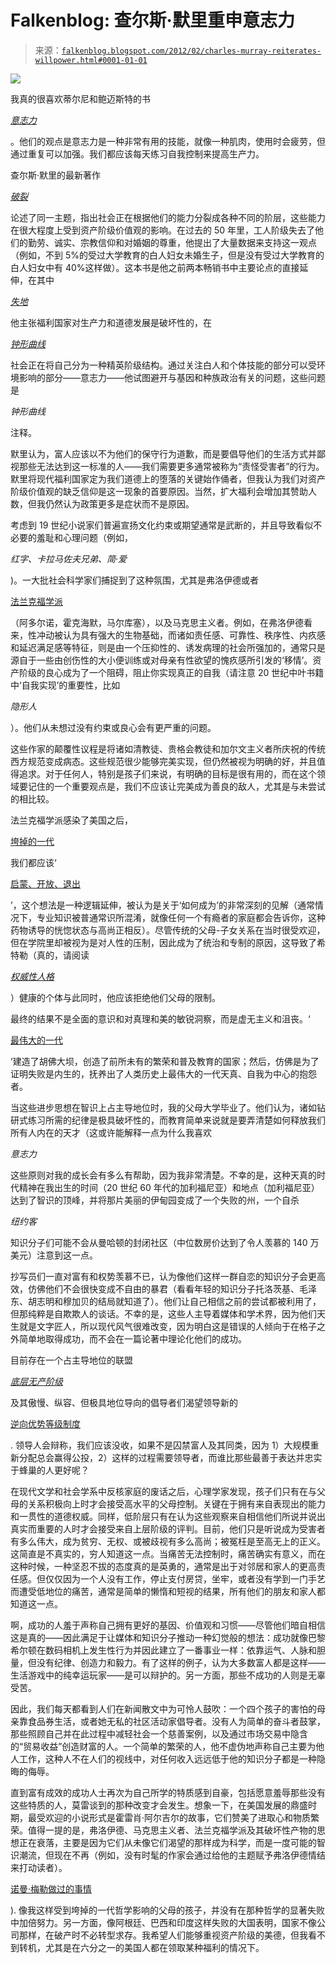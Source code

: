 <!--yml

类别：未分类

日期：2024-05-12 20:35:44

-->

# Falkenblog: 查尔斯·默里重申意志力

> 来源：[`falkenblog.blogspot.com/2012/02/charles-murray-reiterates-willpower.html#0001-01-01`](http://falkenblog.blogspot.com/2012/02/charles-murray-reiterates-willpower.html#0001-01-01)

![](https://blogger.googleusercontent.com/img/b/R29vZ2xl/AVvXsEirSfy_Tb1eG64Pl7mlHCDxZGvY2n4lbAXZyEiHDZaC4GHqopt0RSSVZn7la00h7EBpqmWH0T50ca_JANB5tUkIrqWbThVSLBvnWmu6hgNlpmZlmHj54iB2IYVTbRJQz2cPruqfxg/s1600/murray.jpg)

我真的很喜欢蒂尔尼和鲍迈斯特的书

[*意志力*](http://falkenblog.blogspot.com/2011/12/willpower-for-99.html)

。他们的观点是意志力是一种非常有用的技能，就像一种肌肉，使用时会疲劳，但通过重复可以加强。我们都应该每天练习自我控制来提高生产力。

查尔斯·默里的最新著作

[*破裂*](http://www.amazon.com/Coming-Apart-State-America-1960-2010/dp/0307453421)

论述了同一主题，指出社会正在根据他们的能力分裂成各种不同的阶层，这些能力在很大程度上受到资产阶级价值观的影响。在过去的 50 年里，工人阶级失去了他们的勤劳、诚实、宗教信仰和对婚姻的尊重，他提出了大量数据来支持这一观点（例如，不到 5%的受过大学教育的白人妇女未婚生子，但是没有受过大学教育的白人妇女中有 40%这样做）。这本书是他之前两本畅销书中主要论点的直接延伸，在其中

[*失地*](http://www.amazon.com/Losing-Ground-American-1950-1980-Anniversary/dp/0465042333)

他主张福利国家对生产力和道德发展是破坏性的，在

[*钟形曲线*](http://www.amazon.com/Bell-Curve-Intelligence-Structure-Paperbacks/dp/0684824299/ref=pd_sim_b_2)

社会正在将自己分为一种精英阶级结构。通过关注白人和个体技能的部分可以受环境影响的部分——意志力——他试图避开与基因和种族政治有关的问题，这些问题是

*钟形曲线*

注释。

默里认为，富人应该以不为他们的保守行为道歉，而是要倡导他们的生活方式并鄙视那些无法达到这一标准的人——我们需要更多通常被称为“责怪受害者”的行为。默里将现代福利国家定为我们道德上的堕落的关键始作俑者，但我认为我们对资产阶级价值观的缺乏信仰是这一现象的首要原因。当然，扩大福利会增加其赞助人数，但我仍然认为政策更多是症状而不是原因。

考虑到 19 世纪小说家们普遍宣扬文化约束或期望通常是武断的，并且导致看似不必要的羞耻和心理问题（例如，

*红字、卡拉马佐夫兄弟、简·爱*

)。一大批社会科学家们捕捉到了这种氛围，尤其是弗洛伊德或者

[法兰克福学派](http://pages.gseis.ucla.edu/faculty/kellner/papers/fs.htm)

（阿多尔诺，霍克海默，马尔库塞），以及马克思主义者。例如，在弗洛伊德看来，性冲动被认为具有强大的生物基础，而诸如责任感、可靠性、秩序性、内疚感和延迟满足感等特征，则是由一个压抑性的、诱发病理的社会所强加的，通常只是源自于一些由创伤性的大小便训练或对母亲有性欲望的愧疚感所引发的‘移情’。资产阶级的良心成为了一个阻碍，阻止你实现真正的自我（请注意 20 世纪中叶书籍中‘自我实现’的重要性，比如

*隐形人*

）。他们从未想过没有约束或良心会有更严重的问题。

这些作家的颠覆性议程是将诸如清教徒、贵格会教徒和加尔文主义者所庆祝的传统西方规范变成病态。这些规范很少能够完美实现，但仍然被视为明确的好，并且值得追求。对于任何人，特别是孩子们来说，有明确的目标是很有用的，而在这个领域要记住的一个重要观点是，我们不应该让完美成为善良的敌人，尤其是与未尝试的相比较。

法兰克福学派感染了美国之后，

[垮掉的一代](http://www.urbandictionary.com/define.php?term=beatnik)

我们都应该‘

[启蒙、开放、退出](http://en.wikipedia.org/wiki/Turn_on,_tune_in,_drop_out)

’，这个想法是一种逻辑延伸，被认为是关于‘如何成为’的非常深刻的见解（通常情况下，专业知识被普通常识所混淆，就像任何一个有瘾者的家庭都会告诉你，这种药物诱导的恍惚状态与高尚正相反）。尽管传统的父母-子女关系在当时很受欢迎，但在学院里却被视为是对人性的压制，因此成为了统治和专制的原因，这导致了希特勒（真的，请阅读

[*权威性人格*](http://www.amazon.com/Authoritarian-Personality-Studies-Prejudice/dp/0393311120)

）健康的个体与此同时，他应该拒绝他们父母的限制。

最终的结果不是全面的意识和对真理和美的敏锐洞察，而是虚无主义和沮丧。‘

[最伟大的一代](http://en.wikipedia.org/wiki/Greatest_Generation)

’建造了胡佛大坝，创造了前所未有的繁荣和普及教育的国家；然后，仿佛是为了证明失败是内生的，抚养出了人类历史上最伟大的一代天真、自我为中心的抱怨者。

当这些进步思想在智识上占主导地位时，我的父母大学毕业了。他们认为，诸如钻研式练习所需的纪律是极具破坏性的，而教育简单来说就是要弄清楚如何释放我们所有人内在的天才（这或许能解释一点为什么我喜欢

*意志力*

这些原则对我的成长会有多么有帮助，因为我非常清楚。不幸的是，这种天真的时代精神在我出生的时间（20 世纪 60 年代的加利福尼亚）和地点（加利福尼亚）达到了智识的顶峰，并将那片美丽的伊甸园变成了一个失败的州，一个自杀

*纽约客*

知识分子们可能不会从曼哈顿的封闭社区（中位数房价达到了令人羡慕的 140 万美元）注意到这一点。

抄写员们一直对富有和权势羡慕不已，认为像他们这样一群自恋的知识分子会更高效，仿佛他们不会很快变成不自由的暴君（看看年轻的知识分子托洛茨基、毛泽东、胡志明和穆加贝的结局就知道了）。他们让自己相信之前的尝试都被利用了，但那纯粹是自欺欺人的谈话。不幸的是，这些人主导着媒体和学术界，因为他们天生就是文字匠人，所以现代风气很难改变，因为明白这是错误的人倾向于在格子之外简单地取得成功，而不会在一篇论著中理论化他们的成功。

目前存在一个占主导地位的联盟

[*底层无产阶级*](http://www.mltranslations.org/us/rpo/classes/classes4.htm)

及其傲慢、纵容、但极具地位导向的倡导者们渴望领导新的

[逆向优势等级制度](http://falkenblog.blogspot.com/2008/06/reverse-dominance-hierarchies.html)

. 领导人会辩称，我们应该没收，如果不是囚禁富人及其同类，因为 1）大规模重新分配总会赢得公投，2）这样的过程需要领导者，而谁比那些最善于表达并忠实于蜂巢的人更好呢？

在现代文学和社会学系中反核家庭的废话之后，心理学家发现，孩子们只有在与父母的关系积极向上时才会接受高水平的父母控制。关键在于拥有来自表现出的能力和一贯性的道德权威。同样，低阶层只有在认为这些观察来自相信他们所说并说出真实而重要的人时才会接受来自上层阶级的评判。目前，他们只是听说成为受害者有多么伟大，成为贫穷、无权、或被歧视有多么高尚；被冤枉是至高无上的正义。这简直是不真实的，穷人知道这一点。当痛苦无法控制时，痛苦确实有意义，而在这种时候，一种坚忍不拔的态度真的是英勇的，通常是出于对邻居和家人的更高责任感。但仅仅因为一个人没有工作，停止支付房贷，坐牢，或者没有学到一门手艺而遭受低地位的痛苦，通常是简单的懒惰和短视的结果，所有他们的朋友和家人都知道这一点。

啊，成功的人羞于声称自己拥有更好的基因、价值观和习惯——尽管他们暗自相信这是真的——因此满足于让媒体和知识分子推动一种幻觉般的想法：成功就像巴黎希尔顿在数码相机上发生性行为并因此建立了一番事业一样：依靠运气、人脉和胆量，但没有纪律、创造力和毅力。有了这样的例子，认为大多数富人都是这样——生活游戏中的纯幸运玩家——是可以辩护的。另一方面，那些不成功的人则是无辜受苦。

因此，我们每天都看到人们在新闻散文中为可怜人鼓吹：一个四个孩子的害怕的母亲靠食品券生活，或者她无私的社区活动家倡导者。没有人为简单的奋斗者鼓掌，那些照顾自己并在此过程中减轻社会一个慈善案例，以及通过市场交易中隐含的“贸易收益”创造财富的人。一个简单的繁荣的人，他不虚伪地声称自己主要为他人工作，这种人不在人们的视线中，对任何收入远远低于他的知识分子都是一种隐晦的侮辱。

直到富有成效的成功人士再次为自己所学的特质感到自豪，包括愿意羞辱那些没有这些特质的人，莫雷谈到的那种改变才会发生。想象一下，在美国发展的鼎盛时期，最受欢迎的小说形式是霍雷肖·阿尔吉尔的故事，它们赞美了进取心和物质繁荣。值得一提的是，弗洛伊德、马克思主义者、法兰克福学派及其破坏性产物的思想正在衰落，主要是因为它们从未像它们渴望的那样成为科学，而是一度可能的智识潮流，但现在不再（例如，没有时髦的作家会通过给他的主题赋予弗洛伊德情结来打动读者）。

[诺曼·梅勒做过的事情](http://books.google.com/books?id=tVxNhLyOPEoC&pg=PA18&lpg=PA18&dq=norman+mailer+freudian+themes&source=bl&ots=C00gP6sbSY&sig=IoFENraprhS3DdKeqEnOPQgTQjs&hl=en&sa=X&ei=Et8pT9LoB435ggeqwuHsBA&ved=0CCMQ6AEwAA#v=onepage&q=freud&f=false)

). 像我这样受到垮掉的一代哲学影响的父母的孩子，并没有在那种哲学的显著失败中加倍努力。另一方面，像阿根廷、巴西和印度这样失败的大国表明，国家不像公司那样，在破产时不必转型求存。我希望人们能够重视资产阶级的美德，但我看不到转机，尤其是在六分之一的美国人都在领取某种福利的情况下。
